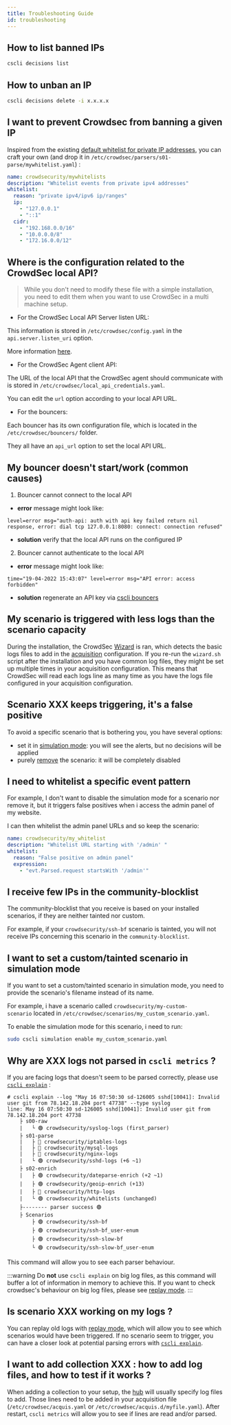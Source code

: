 ```yaml
---
title: Troubleshooting Guide
id: troubleshooting
---
```


## How to list banned IPs

```bash
cscli decisions list
```

## How to unban an IP

```bash
cscli decisions delete -i x.x.x.x
```

## I want to prevent Crowdsec from banning a given IP

Inspired from the existing [default whitelist for private IP addresses](https://hub.crowdsec.net/author/crowdsecurity/configurations/whitelists), you can craft your own (and drop it in `/etc/crowdsec/parsers/s01-parse/mywhitelist.yaml`) :

```yaml
name: crowdsecurity/mywhitelists
description: "Whitelist events from private ipv4 addresses"
whitelist:
  reason: "private ipv4/ipv6 ip/ranges"
  ip: 
    - "127.0.0.1"
    - "::1"
  cidr:
    - "192.168.0.0/16"
    - "10.0.0.0/8"
    - "172.16.0.0/12"
```

## Where is the configuration related to the CrowdSec local API?
> While you don't need to modify these file with a simple installation, you need to edit them when you want to use CrowdSec in a multi machine setup.

- For the CrowdSec Local API Server listen URL:

This information is stored in `/etc/crowdsec/config.yaml` in the `api.server.listen_uri` option.

More information [here](/docs/configuration/crowdsec_configuration#listen_uri).

- For the CrowdSec Agent client API:

The URL of the local API that the CrowdSec agent should communicate with is stored in `/etc/crowdsec/local_api_credentials.yaml`.

You can edit the `url` option according to your local API URL.


- For the bouncers:

Each bouncer has its own configuration file, which is located in the `/etc/crowdsec/bouncers/` folder.

They all have an `api_url` option to set the local API URL.


## My bouncer doesn't start/work (common causes)

1. Bouncer cannot connect to the local API
  - **error** message might look like:
```
level=error msg="auth-api: auth with api key failed return nil response, error: dial tcp 127.0.0.1:8080: connect: connection refused"
```
  - **solution** verify that the local API runs on the configured IP

2. Bouncer cannot authenticate to the local API
  - **error** message might look like:
```
time="19-04-2022 15:43:07" level=error msg="API error: access forbidden"
```
  - **solution** regenerate an API key via [cscli bouncers](/docs/cscli/cscli_bouncers_add)


## My scenario is triggered with less logs than the scenario capacity

During the installation, the CrowdSec [Wizard](/u/user_guides/building#using-the-wizard) is ran, which detects the basic logs files to add in the [acquisition](/concepts.md#acquisition) configuration.
If you re-run the `wizard.sh` script after the installation and you have common log files, they might be set up multiple times in your acquisition configuration. This means that CrowdSec will read each logs line as many time as you have the logs file configured in your acquisition configuration.


## Scenario XXX keeps triggering, it's a false positive

To avoid a specific scenario that is bothering you, you have several options:

 - set it in [simulation mode](/docs/cscli/cscli_simulation_enable): you will see the alerts, but no decisions will be applied
 - purely [remove](/docs/cscli/cscli_scenarios_remove/) the scenario: it will be completely disabled


## I need to whitelist a specific event pattern

For example, I don't want to disable the simulation mode for a scenario nor remove it, but it triggers false positives when i access the admin panel of my website.

I can then whitelist the admin panel URLs and so keep the scenario:

```yaml title="/etc/crowdsec/parsers/s02-enrich/my_whitelist.yaml"
name: crowdsecurity/my_whitelist
description: "Whitelist URL starting with '/admin' "
whitelist:
  reason: "False positive on admin panel"
  expression: 
    - "evt.Parsed.request startsWith '/admin'"
```

## I receive few IPs in the community-blocklist

The community-blocklist that you receive is based on your installed scenarios, if they are neither tainted nor custom.

For example, if your `crowdsecurity/ssh-bf` scenario is tainted, you will not receive IPs concerning this scenario in the `community-blocklist`.


## I want to set a custom/tainted scenario in simulation mode

If you want to set a custom/tainted scenario in simulation mode, you need to provide the scenario's filename instead of its name.

For example, i have a scenario called `crowdsecurity/my-custom-scenario` located in `/etc/crowdsec/scenarios/my_custom_scenario.yaml`.

To enable the simulation mode for this scenario, i need to run:

```bash
sudo cscli simulation enable my_custom_scenario.yaml
```

## Why are XXX logs not parsed in `cscli metrics` ?

If you are facing logs that doesn't seem to be parsed correctly, please use [`cscli explain`](/docs/cscli/cscli_explain) :

```
# cscli explain --log "May 16 07:50:30 sd-126005 sshd[10041]: Invalid user git from 78.142.18.204 port 47738" --type syslog
line: May 16 07:50:30 sd-126005 sshd[10041]: Invalid user git from 78.142.18.204 port 47738
	├ s00-raw
	|	└ 🟢 crowdsecurity/syslog-logs (first_parser)
	├ s01-parse
	|	├ 🔴 crowdsecurity/iptables-logs
	|	├ 🔴 crowdsecurity/mysql-logs
	|	├ 🔴 crowdsecurity/nginx-logs
	|	└ 🟢 crowdsecurity/sshd-logs (+6 ~1)
	├ s02-enrich
	|	├ 🟢 crowdsecurity/dateparse-enrich (+2 ~1)
	|	├ 🟢 crowdsecurity/geoip-enrich (+13)
	|	├ 🔴 crowdsecurity/http-logs
	|	└ 🟢 crowdsecurity/whitelists (unchanged)
	├-------- parser success 🟢
	├ Scenarios
		├ 🟢 crowdsecurity/ssh-bf
		├ 🟢 crowdsecurity/ssh-bf_user-enum
		├ 🟢 crowdsecurity/ssh-slow-bf
		└ 🟢 crowdsecurity/ssh-slow-bf_user-enum
```
This command will allow you to see each parser behaviour.

:::warning
Do **not** use `cscli explain` on big log files, as this command will buffer a lot of information in memory to achieve this.
If you want to check crowdsec's behaviour on big log files, please see [replay mode](/u/user_guides/replay_mode/).
:::

## Is scenario XXX working on my logs ?

You can replay old logs with [replay mode](/u/user_guides/replay_mode/), which will allow you to see which scenarios would have been triggered. If no scenario seem to trigger, you can have a closer look at potential parsing errors with [`cscli explain`](/docs/cscli/cscli_explain).


## I want to add collection XXX : how to add log files, and how to test if it works ?

When adding a collection to your setup, the [hub](https://hub.crowdsec.net) will usually specify log files to add.
Those lines need to be added in your acquisition file (`/etc/crowdsec/acquis.yaml` or `/etc/crowdsec/acquis.d/myfile.yaml`).
After restart, `cscli metrics` will allow you to see if lines are read and/or parsed.
